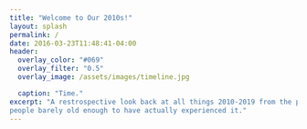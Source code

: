 ```yaml
---
title: "Welcome to Our 2010s!"
layout: splash
permalink: /
date: 2016-03-23T11:48:41-04:00
header:
  overlay_color: "#069"
  overlay_filter: "0.5"
  overlay_image: /assets/images/timeline.jpg

  caption: "Time."
excerpt: "A restrospective look back at all things 2010-2019 from the perspective of
people barely old enough to have actually experienced it."
---
```


